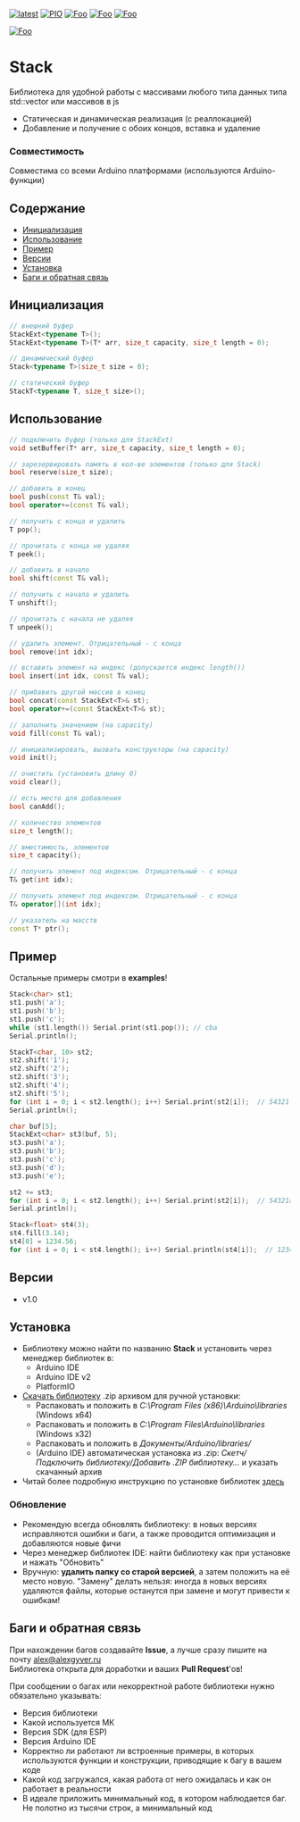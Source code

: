 [![latest](https://img.shields.io/github/v/release/GyverLibs/Stack.svg?color=brightgreen)](https://github.com/GyverLibs/Stack/releases/latest/download/Stack.zip)
[![PIO](https://badges.registry.platformio.org/packages/gyverlibs/library/Stack.svg)](https://registry.platformio.org/libraries/gyverlibs/Stack)
[![Foo](https://img.shields.io/badge/Website-AlexGyver.ru-blue.svg?style=flat-square)](https://alexgyver.ru/)
[![Foo](https://img.shields.io/badge/%E2%82%BD%24%E2%82%AC%20%D0%9F%D0%BE%D0%B4%D0%B4%D0%B5%D1%80%D0%B6%D0%B0%D1%82%D1%8C-%D0%B0%D0%B2%D1%82%D0%BE%D1%80%D0%B0-orange.svg?style=flat-square)](https://alexgyver.ru/support_alex/)
[![Foo](https://img.shields.io/badge/README-ENGLISH-blueviolet.svg?style=flat-square)](https://github-com.translate.goog/GyverLibs/Stack?_x_tr_sl=ru&_x_tr_tl=en)  

[![Foo](https://img.shields.io/badge/ПОДПИСАТЬСЯ-НА%20ОБНОВЛЕНИЯ-brightgreen.svg?style=social&logo=telegram&color=blue)](https://t.me/GyverLibs)

# Stack
Библиотека для удобной работы с массивами любого типа данных типа std::vector или массивов в js
- Статическая и динамическая реализация (с реаллокацией)
- Добавление и получение с обоих концов, вставка и удаление

### Совместимость
Совместима со всеми Arduino платформами (используются Arduino-функции)

## Содержание
- [Инициализация](#init)
- [Использование](#usage)
- [Пример](#example)
- [Версии](#versions)
- [Установка](#install)
- [Баги и обратная связь](#feedback)

<a id="init"></a>

## Инициализация
```cpp
// внешний буфер
StackExt<typename T>();
StackExt<typename T>(T* arr, size_t capacity, size_t length = 0);

// динамический буфер
Stack<typename T>(size_t size = 0);

// статический буфер
StackT<typename T, size_t size>();
```

<a id="usage"></a>

## Использование
```cpp
// подключить буфер (только для StackExt)
void setBuffer(T* arr, size_t capacity, size_t length = 0);

// зарезервировать память в кол-ве элементов (только для Stack)
bool reserve(size_t size);

// добавить в конец
bool push(const T& val);
bool operator+=(const T& val);

// получить с конца и удалить
T pop();

// прочитать с конца не удаляя
T peek();

// добавить в начало
bool shift(const T& val);

// получить с начала и удалить
T unshift();

// прочитать с начала не удаляя
T unpeek();

// удалить элемент. Отрицательный - с конца
bool remove(int idx);

// вставить элемент на индекс (допускается индекс length())
bool insert(int idx, const T& val);

// прибавить другой массив в конец
bool concat(const StackExt<T>& st);
bool operator+=(const StackExt<T>& st);

// заполнить значением (на capacity)
void fill(const T& val);

// инициализировать, вызвать конструкторы (на capacity)
void init();

// очистить (установить длину 0)
void clear();

// есть место для добавления
bool canAdd();

// количество элементов
size_t length();

// вместимость, элементов
size_t capacity();

// получить элемент под индексом. Отрицательный - с конца
T& get(int idx);

// получить элемент под индексом. Отрицательный - с конца
T& operator[](int idx);

// указатель на масств
const T* ptr();
```

<a id="example"></a>

## Пример
Остальные примеры смотри в **examples**!
```cpp
Stack<char> st1;
st1.push('a');
st1.push('b');
st1.push('c');
while (st1.length()) Serial.print(st1.pop()); // cba
Serial.println();

StackT<char, 10> st2;
st2.shift('1');
st2.shift('2');
st2.shift('3');
st2.shift('4');
st2.shift('5');
for (int i = 0; i < st2.length(); i++) Serial.print(st2[i]);  // 54321
Serial.println();

char buf[5];
StackExt<char> st3(buf, 5);
st3.push('a');
st3.push('b');
st3.push('c');
st3.push('d');
st3.push('e');

st2 += st3;
for (int i = 0; i < st2.length(); i++) Serial.print(st2[i]);  // 54321abcde
Serial.println();

Stack<float> st4(3);
st4.fill(3.14);
st4[0] = 1234.56;
for (int i = 0; i < st4.length(); i++) Serial.println(st4[i]);  // 1234.56/3.14/3.14
```

<a id="versions"></a>

## Версии
- v1.0

<a id="install"></a>

## Установка
- Библиотеку можно найти по названию **Stack** и установить через менеджер библиотек в:
    - Arduino IDE
    - Arduino IDE v2
    - PlatformIO
- [Скачать библиотеку](https://github.com/GyverLibs/Stack/archive/refs/heads/main.zip) .zip архивом для ручной установки:
    - Распаковать и положить в *C:\Program Files (x86)\Arduino\libraries* (Windows x64)
    - Распаковать и положить в *C:\Program Files\Arduino\libraries* (Windows x32)
    - Распаковать и положить в *Документы/Arduino/libraries/*
    - (Arduino IDE) автоматическая установка из .zip: *Скетч/Подключить библиотеку/Добавить .ZIP библиотеку…* и указать скачанный архив
- Читай более подробную инструкцию по установке библиотек [здесь](https://alexgyver.ru/arduino-first/#%D0%A3%D1%81%D1%82%D0%B0%D0%BD%D0%BE%D0%B2%D0%BA%D0%B0_%D0%B1%D0%B8%D0%B1%D0%BB%D0%B8%D0%BE%D1%82%D0%B5%D0%BA)

### Обновление
- Рекомендую всегда обновлять библиотеку: в новых версиях исправляются ошибки и баги, а также проводится оптимизация и добавляются новые фичи
- Через менеджер библиотек IDE: найти библиотеку как при установке и нажать "Обновить"
- Вручную: **удалить папку со старой версией**, а затем положить на её место новую. "Замену" делать нельзя: иногда в новых версиях удаляются файлы, которые останутся при замене и могут привести к ошибкам!

<a id="feedback"></a>
## Баги и обратная связь
При нахождении багов создавайте **Issue**, а лучше сразу пишите на почту [alex@alexgyver.ru](mailto:alex@alexgyver.ru)  
Библиотека открыта для доработки и ваших **Pull Request**'ов!

При сообщении о багах или некорректной работе библиотеки нужно обязательно указывать:
- Версия библиотеки
- Какой используется МК
- Версия SDK (для ESP)
- Версия Arduino IDE
- Корректно ли работают ли встроенные примеры, в которых используются функции и конструкции, приводящие к багу в вашем коде
- Какой код загружался, какая работа от него ожидалась и как он работает в реальности
- В идеале приложить минимальный код, в котором наблюдается баг. Не полотно из тысячи строк, а минимальный код

